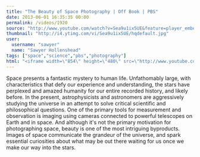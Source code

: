 ```yaml
---
title: "The Beauty of Space Photography | Off Book | PBS"
date: 2013-06-01 16:35:35 00:00
permalink: /videos/1920
source: "http://www.youtube.com/watch?v=Sea9u1ix5UE&feature=player_embedded"
thumbnail: "http://i4.ytimg.com/vi/Sea9u1ix5UE/hqdefault.jpg"
user:
  username: "sawyer"
  name: "Sawyer Hollenshead"
tags: ["space","science","pbs","photography"]
html: "<iframe width=\"854\" height=\"480\" src=\"http://www.youtube.com/embed/Sea9u1ix5UE?wmode=transparent&feature=oembed\" frameborder=\"0\" allowfullscreen></iframe>"
---
```


Space presents a fantastic mystery to human life. Unfathomably large, with characteristics that defy our experience and understanding, the stars have perplexed and amazed humanity for our entire recorded history, and likely before. In the present, astrophysicists and astronomers are aggressively studying the universe in an attempt to solve critical scientific and philosophical questions. One of the primary tools for measurement and observation is imaging using cameras connected to powerful telescopes on Earth and in space. And although it's not the primary motivation for photographing space, beauty is one of the most intriguing byproducts. Images of space communicate the grandeur of the universe, and spark essential curiosities about what may be out there waiting for us once we make our way into the stars.